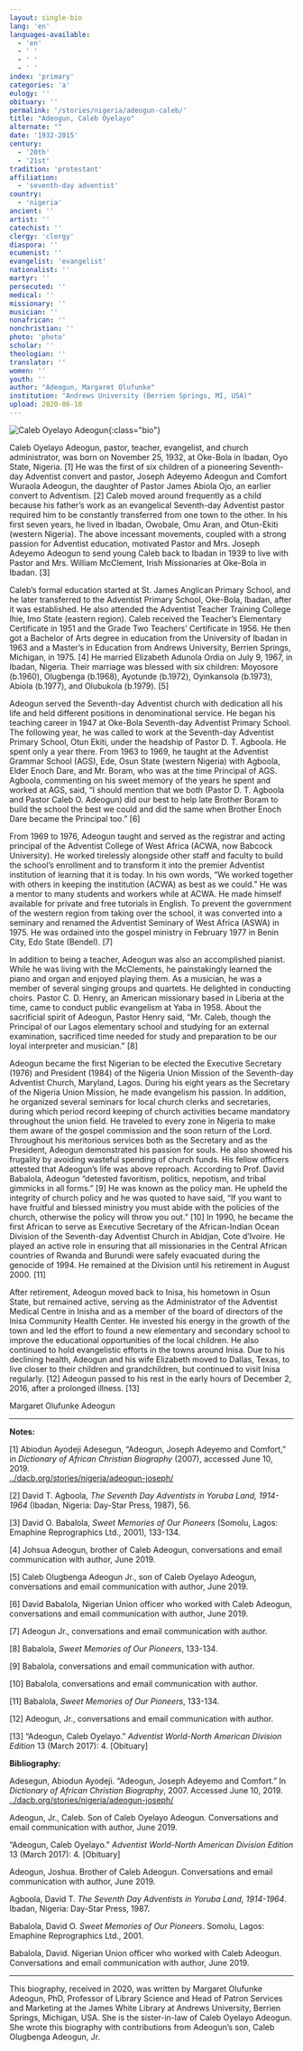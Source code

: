 ```yaml
---
layout: single-bio
lang: 'en'
languages-available:
  - 'en'
  - ' '
  - ' '
  - ' '
index: 'primary'
categories: 'a'
eulogy: ''
obituary: ''
permalink: '/stories/nigeria/adeogun-caleb/'
title: "Adeogun, Caleb Oyelayo"
alternate: ""
date: '1932-2015'
century:
  - '20th'
  - '21st'                     
tradition: 'protestant'                       
affiliation:
  - 'seventh-day adventist'
country:
  - 'nigeria'
ancient: ''
artist: ''
catechist: ''
clergy: 'clergy'
diaspora: ''
ecumenist: ''
evangelist: 'evangelist'
nationalist: ''
martyr: ''
persecuted: ''
medical: ''
missionary: ''
musician: ''
nonafrican: ''
nonchristian: ''
photo: 'photo'
scholar: ''
theologian: ''
translator: ''
women: ''
youth: ''
author: "Adeogun, Margaret Olufunke"
institution: "Andrews University (Berrien Springs, MI, USA)"
upload: 2020-06-10
---
```


![Caleb Oyelayo Adeogun](/images/bio-pics/nigeria/adeogun-caleb/adeogun-caleb.jpg){:class="bio"}

Caleb Oyelayo Adeogun, pastor, teacher, evangelist, and church administrator, was born on November 25, 1932, at Oke-Bola in Ibadan, Oyo State, Nigeria. [1] He was the first of six children of a pioneering Seventh-day Adventist convert and pastor, Joseph Adeyemo Adeogun and Comfort Wuraola Adeogun, the daughter of Pastor James Abiola Ojo, an earlier convert to Adventism. [2] Caleb moved around frequently as a child because his father’s work as an evangelical Seventh-day Adventist pastor required him to be constantly transferred from one town to the other. In his first seven years, he lived in Ibadan, Owobale, Omu Aran, and Otun-Ekiti (western Nigeria). The above incessant movements, coupled with a strong passion for Adventist education, motivated Pastor and Mrs. Joseph Adeyemo Adeogun to send young Caleb back to Ibadan in 1939 to live with Pastor and Mrs. William McClement, Irish Missionaries at Oke-Bola in Ibadan. [3]

Caleb’s formal education started at St. James Anglican Primary School, and he later transferred to the Adventist Primary School, Oke-Bola, Ibadan, after it was established. He also attended the Adventist Teacher Training College Ihie, Imo State (eastern region). Caleb received the Teacher’s Elementary Certificate in 1951 and the Grade Two Teachers’ Certificate in 1956. He then got a Bachelor of Arts degree in education from the University of Ibadan in 1963 and a Master’s in Education from Andrews University, Berrien Springs, Michigan, in 1975. [4] He married Elizabeth Adunola Ordia on July 9, 1967, in Ibadan, Nigeria. Their marriage was blessed with six children: Moyosore (b.1960), Olugbenga (b.1968), Ayotunde (b.1972), Oyinkansola (b.1973), Abiola (b.1977), and Olubukola (b.1979). [5]

Adeogun served the Seventh-day Adventist church with dedication all his life and held different positions in denominational service. He began his teaching career in 1947 at Oke-Bola Seventh-day Adventist Primary School. The following year, he was called to work at the Seventh-day Adventist Primary School, Otun Ekiti, under the headship of Pastor D. T. Agboola. He spent only a year there. From 1963 to 1969, he taught at the Adventist Grammar School (AGS), Ede, Osun State (western Nigeria) with Agboola, Elder Enoch Dare, and Mr. Boram, who was at the time Principal of AGS. Agboola, commenting on his sweet memory of the years he spent and worked at AGS, said, “I should mention that we both (Pastor D. T. Agboola and Pastor Caleb O. Adeogun) did our best to help late Brother Boram to build the school the best we could and did the same when Brother Enoch Dare became the Principal too.” [6]

From 1969 to 1976, Adeogun taught and served as the registrar and acting principal of the Adventist College of West Africa (ACWA, now Babcock University). He worked tirelessly alongside other staff and faculty to build the school’s enrollment and to transform it into the premier Adventist institution of learning that it is today. In his own words, “We worked together with others in keeping the institution (ACWA) as best as we could.” He was a mentor to many students and workers while at ACWA. He made himself available for private and free tutorials in English. To prevent the government of the western region from taking over the school, it was converted into a seminary and renamed the Adventist Seminary of West Africa (ASWA) in 1975. He was ordained into the gospel ministry in February 1977 in Benin City, Edo State (Bendel). [7]

In addition to being a teacher, Adeogun was also an accomplished pianist. While he was living with the McClements, he painstakingly learned the piano and organ and enjoyed playing them. As a musician, he was a member of several singing groups and quartets. He delighted in conducting choirs. Pastor C. D. Henry, an American missionary based in Liberia at the time, came to conduct public evangelism at Yaba in 1958. About the sacrificial spirit of Adeogun, Pastor Henry said, “Mr. Caleb, though the Principal of our Lagos elementary school and studying for an external examination, sacrificed time needed for study and preparation to be our loyal interpreter and musician.” [8]

Adeogun became the first Nigerian to be elected the Executive Secretary (1976) and President (1984) of the Nigeria Union Mission of the Seventh-day Adventist Church, Maryland, Lagos. During his eight years as the Secretary of the Nigeria Union Mission, he made evangelism his passion. In addition, he organized several seminars for local church clerks and secretaries, during which period record keeping of church activities became mandatory throughout the union field. He traveled to every zone in Nigeria to make them aware of the gospel commission and the soon return of the Lord. Throughout his meritorious services both as the Secretary and as the President, Adeogun demonstrated his passion for souls. He also showed his frugality by avoiding wasteful spending of church funds. His fellow officers attested that Adeogun’s life was above reproach. According to Prof. David Babalola, Adeogun “detested favoritism, politics, nepotism, and tribal gimmicks in all forms.” [9] He was known as the policy man. He upheld the integrity of church policy and he was quoted to have said, “If you want to have fruitful and blessed ministry you must abide with the policies of the church, otherwise the policy will throw you out.” [10] In 1990, he became the first African to serve as Executive Secretary of the African-Indian Ocean Division of the Seventh-day Adventist Church in Abidjan, Cote d’Ivoire. He played an active role in ensuring that all missionaries in the Central African countries of Rwanda and Burundi were safely evacuated during the genocide of 1994. He remained at the Division until his retirement in August 2000. [11]

After retirement, Adeogun moved back to Inisa, his hometown in Osun State, but remained active, serving as the Administrator of the Adventist Medical Centre in Inisha and as a member of the board of directors of the Inisa Community Health Center. He invested his energy in the growth of the town and led the effort to found a new elementary and secondary school to improve the educational opportunities of the local children. He also continued to hold evangelistic efforts in the towns around Inisa. Due to his declining health, Adeogun and his wife Elizabeth moved to Dallas, Texas, to live closer to their children and grandchildren, but continued to visit Inisa regularly. [12] Adeogun passed to his rest in the early hours of December 2, 2016, after a prolonged illness. [13]

Margaret Olufunke Adeogun

---

**Notes:**

[1] Abiodun Ayodeji Adesegun, “Adeogun, Joseph Adeyemo and Comfort,” in *Dictionary of African Christian Biography* (2007), accessed June 10, 2019.     
[../dacb.org/stories/nigeria/adeogun-joseph/](../dacb.org/stories/nigeria/adeogun-joseph/)

[2] David T. Agboola, *The Seventh Day Adventists in Yoruba Land, 1914-1964* (Ibadan, Nigeria: Day-Star Press, 1987), 56.

[3] David O. Babalola, *Sweet Memories of Our Pioneers* (Somolu, Lagos: Emaphine Reprographics Ltd., 2001), 133-134.

[4] Johsua Adeogun, brother of Caleb Adeogun, conversations and email communication with author, June 2019.

[5] Caleb Olugbenga Adeogun Jr., son of Caleb Oyelayo Adeogun, conversations and email communication with author, June 2019.

[6] David Babalola, Nigerian Union officer who worked with Caleb Adeogun, conversations and email communication with author, June 2019.

[7] Adeogun Jr., conversations and email communication with author.

[8] Babalola, *Sweet Memories of Our Pioneers*, 133-134.

[9] Babalola, conversations and email communication with author.

[10] Babalola, conversations and email communication with author.

[11] Babalola, *Sweet Memories of Our Pioneers*, 133-134.

[12] Adeogun, Jr., conversations and email communication with author.

[13] “Adeogun, Caleb Oyelayo.” *Adventist World-North American Division Edition* 13 (March 2017): 4. [Obituary]


**Bibliography:**

Adesegun, Abiodun Ayodeji.  “Adeogun, Joseph Adeyemo and Comfort.” In *Dictionary of African Christian Biography*, 2007. Accessed June 10, 2019.     
[../dacb.org/stories/nigeria/adeogun-joseph/](../dacb.org/stories/nigeria/adeogun-joseph/)

Adeogun, Jr., Caleb. Son of Caleb Oyelayo Adeogun. Conversations and email communication with author, June 2019.

“Adeogun, Caleb Oyelayo.” *Adventist World-North American Division Edition* 13 (March 2017): 4. [Obituary]

Adeogun, Joshua. Brother of Caleb Adeogun. Conversations and email communication with author, June 2019.

Agboola, David T.  *The Seventh Day Adventists in Yoruba Land, 1914-1964*. Ibadan, Nigeria: Day-Star Press, 1987.

Babalola, David O. *Sweet Memories of Our Pioneers*. Somolu, Lagos: Emaphine Reprographics Ltd., 2001.

Babalola, David. Nigerian Union officer who worked with Caleb Adeogun. Conversations and email communication with author, June 2019.

---

This biography, received in 2020, was written by Margaret Olufunke Adeogun, PhD, Professor of Library Science and Head of Patron Services and Marketing at the James White Library at Andrews University, Berrien Springs, Michigan, USA. She is the sister-in-law of Caleb Oyelayo Adeogun. She wrote this biography with contributions from Adeogun’s son, Caleb Olugbenga Adeogun, Jr.
